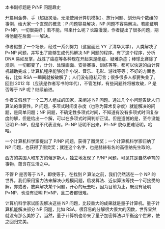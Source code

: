 本书副标题是 P/NP 问题趣史

开篇用金券、手（超级灵活，无法使用计算机模拟）、旅行问题、划分两个数组的事例，给大家一个直观的概念：P 问题容易解决，NP 问题不容易解决。若能证明 P=NP，一切很美好；若不能，带来什么呢？长路漫漫，作者提出了很多问题，期待他能在后面一一解决。

作者假想了一个场景，经过一系列努力（这里面还 YY 了清华大学），人类解决了 P=NP 问题，并写出了能够生成代码解决 NP 问题的程序。有了这个程序，分析 DNA 易如反掌，战胜了癌症等各种现在开起来是绝症、疑难杂症；棒球比赛除了规则，一切都变了，计分、处理画面、安排赛事、训练等等，都可以快速的由计算机辅助完成；计算机程序能够创作小说、音乐、电影、游戏等等；不好的方面也有，比如 RSA 一瞬间就被破解了；人们没有隐私可言；很多很多人都要失业了。回到 2012 年（应该是作者写书的年代），不管怎样，有些问题终将被攻破，P 是否等于 NP 呢？继续前进。

作者又假想了一个二万人组成的国家，来阐述 NP 问题。通过几个小问题告诉人们算法的重要性。P 问题，多项式时间复杂度（也称为算术复杂度）就能解决的问题，是简单问题；NP 问题，不确定性多项式时间，不知道有没有多项式时间复杂度的解，但是给出一个解，可以在多项式时间判断正误。但是遗憾的是，至今没能证明 P=NP，但是不代表没有。P=NP 证明不出来，P!=NP 貌似更难证明，哈哈。

一个计算机科学家提出了 P/NP 问题，获得了图灵奖；一个计算机科学家归纳了 NP 问题，也获得了图灵奖；就连这个名字，也是赫赫有名的高德纳先生取的。

西方的美国人和东方的俄罗斯人，独立地发现了 P/NP 问题，可见其是自然孕育的事物，蕴含在生活之中。

不管 P 是否等于 NP，即使等于，在找到 P 算法之前，我们仍然活在一个 NP 的世界。我们采用蛮力法来解决小规模问题，启发算法、近似算法等找一个可接受的解，亦或者，放弃解决某个问题，开心的玩去吧，因为目前为止，既没有证明 P=NP，也没有证明 P!=NP，且二者都很难。

计算机科学家试图去解决这些 NP 问题，比较重大的成果就是量子计算机。量子计算机能解决部分 NP 问题，比如 RSA，很容易的分解很大很大的因数，世界显然就没有那么美妙了。当然，量子计算机也带来了量子加密算法以平衡这个世界，使之回归完美。

